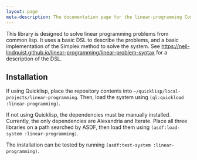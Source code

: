 ```yaml
---
layout: page
meta-description: The documentation page for the linear-programming Common Lisp library.
---
```


This library is designed to solve linear programming problems from common lisp.
It uses a basic DSL to describe the problems, and a basic implementation of the Simplex method to solve the system.  See https://neil-lindquist.github.io/linear-programming/linear-problem-syntax for a description of the DSL.

## Installation
If using Quicklisp, place the repository contents into `~/quicklisp/local-projects/linear-programming`.
Then, load the system using `(ql:quickload :linear-programming)`.

If not using Quicklisp, the dependencies must be manually installed.
Currently, the only dependencies are Alexandria and Iterate.
Place all three libraries on a path searched by ASDF, then load them using `(asdf:load-system :linear-programming)`.

The installation can be tested by running `(asdf:test-system :linear-programming)`.
